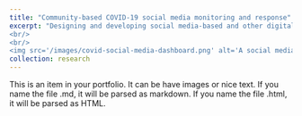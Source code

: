 ```yaml
---
title: "Community-based COVID-19 social media monitoring and response"
excerpt: "Designing and developing social media-based and other digital tools to support partners in Black and Latinx communities in Georgia in addressing COVID-19 vaccine hesitancy and misinformation
<br/>
<br/>
<img src='/images/covid-social-media-dashboard.png' alt='A social media dashboard with COVID-19 related content' width='500' style='border:1px solid #bcc0c4'>"
collection: research
---
```


This is an item in your portfolio. It can be have images or nice text. If you name the file .md, it will be parsed as markdown. If you name the file .html, it will be parsed as HTML. 
